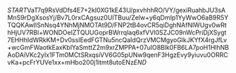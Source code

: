 $START$VaT7q9RsVdDfs4E7+2kI0XG1kE43U/pxvhhhRO/VY/gexiRuahbJU3sAMnS9rDgXsosYj/Bv7L0rxCAgsuz0UITBuu/Zelw+y6qDmIp1YyWwO6aB9R5YTQQKAwIlSnNsq4YNhMjNMOTAt9D/FNP2tB4ovCR5qiDghNAfNlWUgv0wRthHjUV7RBl+WONDOeIZTQUUGoprBWrrqlaq6xfVVl0SZJC09nWcPriDjXSygt7EHHhIdWRkKM+Dv0ssIEedFGTNu5ncQaIdQrzVMCMgyoGlkJKYfX4rgJfLv+wcGmFWaotkEaxKblYaSmttZ2m9xrZMPPA+07ulO8Blk0FB6LA7poH1HlhNBAoDAiVKc2yIx1FTm0MCtSRxqsiVV6G05pUNw9qenF3HgzEvy9yiuvu0ORRCvKa+pcFrYUVe1xx+mHbo200j1itmt8utoENz$END$